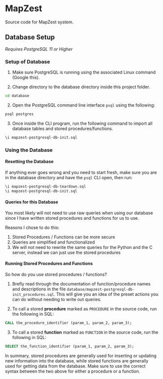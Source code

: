 # MapZest
Source code for MapZest system.

## Database Setup
_Requires PostgreSQL 11 or Higher_

### Setup of Database

1. Make sure PostgreSQL is running using the associated Linux command
(Google this).

2. Change directory to the database directory inside this project folder.
```bash
cd database
```

2. Open the PostgreSQL command line interface `psql` using the following:
```bash
psql postgres
```

3. Once inside the CLI program, run the following command to import all database
tables and stored procedures/functions.
```bash
\i mapzest-postgresql-db-init.sql
```

### Using the Database

#### Resetting the Database
If anything ever goes wrong and you need to start fresh, make sure you are in the
database directory and have the `psql` CLI open, then run:
```bash
\i mapzest-postgresql-db-teardown.sql
\i mapzest-postgresql-db-init.sql
```

#### Queries for this Database
You most likely will not need to use raw queries when using our database since
I have written stored procedures and functions for us to use.

Reasons I chose to do this:
1. Stored Procedures / Functions can be more secure
2. Queries are simplified and functionalized
3. We will not need to rewrite the same queries for the Python and the C server,
instead we can just use the stored procedures

#### Running Stored Procedures and Functions
So how do you use stored procedures / functions?

1. Brefly read through the documentation of function/procedure names and
descriptions in the file `database/mapzest-postgresql-db-init_procedures.sql`.
This will give you an idea of the preset actions you can do without needing to
write out queries.

2. To call a stored **procedure** marked as `PROCEDURE` in the source code, run the
following in SQL:
```sql
CALL the_procedure_identifier (param_1, param_2, param_3);
```

3. To call a stored **function** marked as `FUNCTION` in the source code, run the
following in SQL:
```sql
SELECT the_function_identifier (param_1, param_2, param_3);
```

In summary, stored procedures are generally used for inserting or updating new
information into the database, while stored functions are generally used for
getting data from the database. Make sure to use the correct syntax between the
two above for either a procedure or a function.


